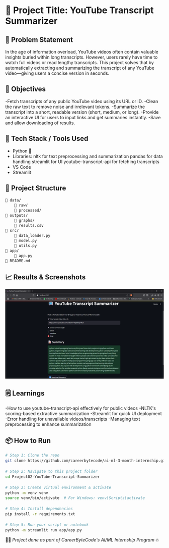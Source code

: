 # 🚀 Project Title: YouTube Transcript Summarizer

## 📌 Problem Statement
In the age of information overload, YouTube videos often contain valuable insights buried within long transcripts. However, users rarely have time to watch full videos or read lengthy transcripts. This project solves that by automatically extracting and summarizing the transcript of any YouTube video—giving users a concise version in seconds.

## 🎯 Objectives
-Fetch transcripts of any public YouTube video using its URL or ID.
-Clean the raw text to remove noise and irrelevant tokens.
-Summarize the transcript into a short, readable version (short, medium, or long).
-Provide an interactive UI for users to input links and get summaries instantly.
-Save and allow downloading of results.

## 🧠 Tech Stack / Tools Used
- Python 🐍
- Libraries: 
      nltk for text preprocessing and summarization
      pandas for data handling
      streamlit for UI
      youtube-transcript-api for fetching transcripts
- VS Code
- Streamlit

## 📂 Project Structure
```
📁 data/
    📁 raw/
    📁 processed/
📁 outputs/
    📁 graphs/
    📄 results.csv
📁 src/
    📄 data_loader.py
    📄 model.py
    📄 utils.py
📁 app/
    📄 app.py
📄 README.md
```

## 📈 Results & Screenshots
![alt text](image.png)

## 🗒️ Learnings
-How to use youtube-transcript-api effectively for public videos
-NLTK's scoring-based extractive summarization
-Streamlit for quick UI deployment
-Error handling for unavailable videos/transcripts
-Managing text preprocessing to enhance summarization
## 📦 How to Run
```bash
# Step 1: Clone the repo
git clone https://github.com/careerbytecode/ai-ml-3-month-internship.git

# Step 2: Navigate to this project folder
cd Project02-YouTube-Transcript-Summarizer

# Step 3: Create virtual environment & activate
python -m venv venv
source venv/bin/activate  # For Windows: venv\Scripts\activate

# Step 4: Install dependencies
pip install -r requirements.txt

# Step 5: Run your script or notebook
python -m streamlit run app/app.py
```

🧑‍💻 _Project done as part of CareerByteCode's AI/ML Internship Program_ 🔥